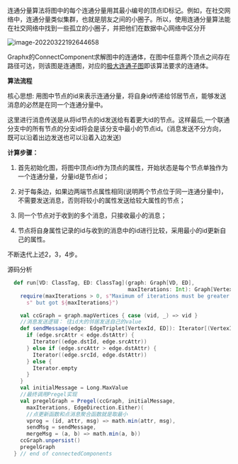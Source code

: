 连通分量算法将图中的每个连通分量用其最小编号的顶点ID标记。例如，在社交网络中，连通分量类似集群，也就是朋友之间的小圈子。所以，使用连通分量算法能在社交网络中找到一些孤立的小圈子，并把他们在数据中心网络中区分开

![image-20220322192644658](https://piggo-picture.oss-cn-hangzhou.aliyuncs.com/image/image-20220322192644658.png)

Graphx的ConnectComponent求解图中的连通体，在图中任意两个顶点之间存在路径可达，则该图是连通图，对应的[极大连通子图](https://so.csdn.net/so/search?q=极大连通子图&spm=1001.2101.3001.7020)即该算法要求的连通体。

**算法流程**

核心思想: 用图中节点的id来表示连通分量，将自身id传递给邻居节点，能够发送消息的必然是在同一个连通分量中。

这里进行消息传送是从将id节点的id发送给有着更大id的节点。这样最后,一个联通分支中的所有节点的分支id将会是该分支中最小的节点id。(消息发送不分方向，既可以沿着出边发送也可以沿着入边发送)

**计算步骤：**

1. 首先初始化图，将图中顶点id作为顶点的属性，开始状态是每个节点单独作为一个连通分量，分量id是节点id；

2. 对于每条边，如果边两端节点属性相同(说明两个节点位于同一连通分量中)，不需要发送消息，否则将较小的属性发送给较大属性的节点；

3. 同一个节点对于收到的多个消息，只接收最小的消息；

4. 节点将自身属性记录的id与收到的消息中的id进行比较，采用最小的id更新自己的属性。

不断迭代上述2，3，4步。

源码分析

```scala
  def run[VD: ClassTag, ED: ClassTag](graph: Graph[VD, ED],
                                      maxIterations: Int): Graph[VertexId, ED] = {
    require(maxIterations > 0, s"Maximum of iterations must be greater than 0," +
      s" but got ${maxIterations}")

    val ccGraph = graph.mapVertices { case (vid, _) => vid }
    //消息发送逻辑： 往id大的邻居发送自己的value
    def sendMessage(edge: EdgeTriplet[VertexId, ED]): Iterator[(VertexId, VertexId)] = {
      if (edge.srcAttr < edge.dstAttr) {
        Iterator((edge.dstId, edge.srcAttr))
      } else if (edge.srcAttr > edge.dstAttr) {
        Iterator((edge.srcId, edge.dstAttr))
      } else {
        Iterator.empty
      }
    }
    val initialMessage = Long.MaxValue
    //最终调用Pregel实现
    val pregelGraph = Pregel(ccGraph, initialMessage,
      maxIterations, EdgeDirection.Either)(
      //点更新函数和点消息聚合函数就是取最小
      vprog = (id, attr, msg) => math.min(attr, msg),
      sendMsg = sendMessage,
      mergeMsg = (a, b) => math.min(a, b))
    ccGraph.unpersist()
    pregelGraph
  } // end of connectedComponents
```

